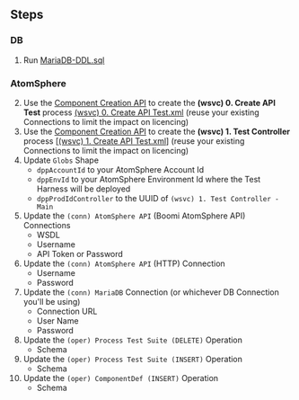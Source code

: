 ## Steps
### DB
1. Run [MariaDB-DDL.sql](https://github.com/p-hatz/Boomi-Test-Harness/blob/main/MariaDB-DDL.sql)
### AtomSphere
2. Use the [Component Creation API](https://developer.boomi.com/api/platformapi#tag/Component) to create the **(wsvc) 0. Create API Test** process [(wsvc) 0. Create API Test.xml](https://github.com/p-hatz/Boomi-Test-Harness/blob/main/(wsvc)%200.%20Create%20API%20Test.xml) (reuse your existing Connections to limit the impact on licencing)
3. Use the [Component Creation API](https://developer.boomi.com/api/platformapi#tag/Component) to create the **(wsvc) 1. Test Controller** process [[(wsvc) 1. Create API Test.xml](https://github.com/p-hatz/Boomi-Test-Harness/blob/main/(wsvc)%201.%20Test%20Controller.xml)] (reuse your existing Connections to limit the impact on licencing)
4. Update `Globs` Shape
    - `dppAccountId` to your AtomSphere Account Id
    - `dppEnvId` to your AtomSphere Environment Id where the Test Harness will be deployed
    - `dppProdIdController` to the UUID of `(wsvc) 1. Test Controller - Main`
2. Update the `(conn) AtomSphere API` (Boomi AtomSphere API) Connections
    - WSDL
    - Username
    - API Token or Password
3. Update the `(conn) AtomSphere API` (HTTP) Connection
    - Username
    - Password
4. Update the `(conn) MariaDB` Connection (or whichever DB Connection you'll be using)
    - Connection URL
    - User Name
    - Password
5. Update the `(oper) Process Test Suite (DELETE)` Operation
    - Schema
6. Update the `(oper) Process Test Suite (INSERT)` Operation
    - Schema
7. Update the `(oper) ComponentDef (INSERT)` Operation
    - Schema

